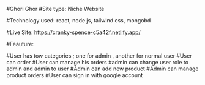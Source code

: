 #Ghori Ghor
#Site type: Niche Website

#Technology used: react, node js, tailwind css, mongobd

#Live Site: https://cranky-spence-c5a42f.netlify.app/

#Feauture:

#User has tow categories ; one for admin , another for normal user
#User can order 
#User can manage his orders
#admin can change user role to admin and admin to user
#Admin can add new product
#Admin can manage product orders
#User can sign in with google account
